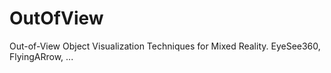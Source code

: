 # OutOfView
Out-of-View Object Visualization Techniques for Mixed Reality. EyeSee360, FlyingARrow, ...
